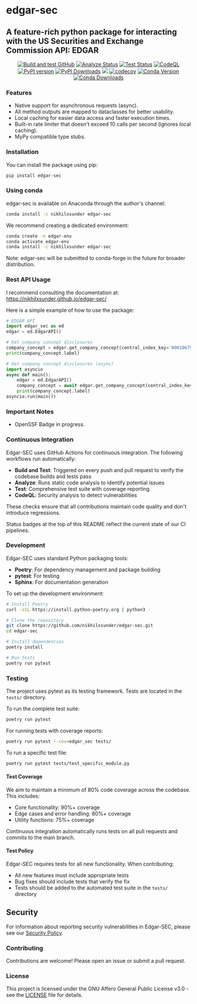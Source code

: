 # edgar-sec

## A feature-rich python package for interacting with the US Securities and Exchange Commission API: EDGAR

<div align="center">
    <a href="https://github.com/nikhilxsunder/edgar-sec/actions/workflows/main.yml"><img src="https://github.com/nikhilxsunder/edgar-sec/actions/workflows/main.yml/badge.svg" alt="Build and test GitHub"></a>
    <a href="https://github.com/nikhilxsunder/edgar-sec/actions/workflows/analyze.yml"><img src="https://github.com/nikhilxsunder/edgar-sec/actions/workflows/analyze.yml/badge.svg" alt="Analyze Status"></a>
    <a href="https://github.com/nikhilxsunder/edgar-sec/actions/workflows/test.yml"><img src="https://github.com/nikhilxsunder/edgar-sec/actions/workflows/test.yml/badge.svg" alt="Test Status"></a>
    <a href="https://github.com/nikhilxsunder/edgar-sec/actions/workflows/codeql.yml"><img src="https://github.com/nikhilxsunder/edgar-sec/actions/workflows/codeql.yml/badge.svg" alt="CodeQL"></a>
    <a href="https://pypi.org/project/edgar-sec/"><img src="https://img.shields.io/pypi/v/edgar-sec.svg" alt="PyPI version"></a>
    <a href="https://pepy.tech/projects/edgar-sec"><img src="https://static.pepy.tech/badge/edgar-sec" alt="PyPI Downloads"></a>
    <a href="https://www.bestpractices.dev/projects/10210"><img src="https://www.bestpractices.dev/projects/10210/badge"></a>
    <a href="https://codecov.io/gh/nikhilxsunder/edgar-sec"><img src="https://codecov.io/gh/nikhilxsunder/edgar-sec/graph/badge.svg?token=RDI3Q99UJB" alt="codecov"></a>
    <a href="https://anaconda.org/nikhilxsunder/edgar-sec"><img src="https://img.shields.io/conda/vn/nikhilxsunder/edgar-sec.svg" alt="Conda Version"></a>
    <a href="https://anaconda.org/nikhilxsunder/edgar-sec"><img src="https://img.shields.io/conda/dn/nikhilxsunder/edgar-sec.svg" alt="Conda Downloads"></a>
</div>

### Features

- Native support for asynchronous requests (async).
- All method outputs are mapped to dataclasses for better usability.
- Local caching for easier data access and faster execution times.
- Built-in rate limiter that doesn't exceed 10 calls per second (ignores local caching).
- MyPy compatible type stubs.

### Installation

You can install the package using pip:

```sh
pip install edgar-sec
```

### Using conda

edgar-sec is available on Anaconda through the author's channel:

```sh
conda install -c nikhilxsunder edgar-sec
```

We recommend creating a dedicated environment:

```sh
conda create -n edgar-env
conda activate edgar-env
conda install -c nikhilxsunder edgar-sec
```

Note: edgar-sec will be submitted to conda-forge in the future for broader distribution.

### Rest API Usage

I recommend consulting the documentation at:
https://nikhilxsunder.github.io/edgar-sec/

Here is a simple example of how to use the package:

```python
# EDGAR API
import edgar_sec as ed
edgar = ed.EdgarAPI()

# Get company concept disclosures
company_concept = edgar.get_company_concept(central_index_key='0001067983', taxonomy='us-gaap', tag='AccountsPayableCurrent')
print(company_concept.label)

# Get company concept disclosures (async)
import asyncio
async def main():
    edgar = ed.EdgarAPI()
    company_concept = await edgar.get_company_concept(central_index_key='0001067983', taxonomy='us-gaap', tag='AccountsPayableCurrent')
    print(company_concept.label)
asyncio.run(main())
```

### Important Notes

- OpenSSF Badge in progress.

### Continuous Integration

Edgar-SEC uses GitHub Actions for continuous integration. The following workflows run automatically:

- **Build and Test**: Triggered on every push and pull request to verify the codebase builds and tests pass
- **Analyze**: Runs static code analysis to identify potential issues
- **Test**: Comprehensive test suite with coverage reporting
- **CodeQL**: Security analysis to detect vulnerabilities

These checks ensure that all contributions maintain code quality and don't introduce regressions.

Status badges at the top of this README reflect the current state of our CI pipelines.

### Development

Edgar-SEC uses standard Python packaging tools:

- **Poetry**: For dependency management and package building
- **pytest**: For testing
- **Sphinx**: For documentation generation

To set up the development environment:

```sh
# Install Poetry
curl -sSL https://install.python-poetry.org | python3 -

# Clone the repository
git clone https://github.com/nikhilxsunder/edgar-sec.git
cd edgar-sec

# Install dependencies
poetry install

# Run tests
poetry run pytest
```

### Testing

The project uses pytest as its testing framework. Tests are located in the `tests/` directory.

To run the complete test suite:

```sh
poetry run pytest
```

For running tests with coverage reports:

```sh
poetry run pytest --cov=edgar_sec tests/
```

To run a specific test file:

```sh
poetry run pytest tests/test_specific_module.py
```

#### Test Coverage

We aim to maintain a minimum of 80% code coverage across the codebase. This includes:

- Core functionality: 90%+ coverage
- Edge cases and error handling: 80%+ coverage
- Utility functions: 75%+ coverage

Continuous integration automatically runs tests on all pull requests and commits to the main branch.

#### Test Policy

Edgar-SEC requires tests for all new functionality. When contributing:

- All new features must include appropriate tests
- Bug fixes should include tests that verify the fix
- Tests should be added to the automated test suite in the `tests/` directory

## Security

For information about reporting security vulnerabilities in Edgar-SEC, please see our [Security Policy](https://github.com/nikhilxsunder/edgar-sec/blob/main/SECURITY.md).

### Contributing

Contributions are welcome! Please open an issue or submit a pull request.

### License

This project is licensed under the GNU Affero General Public License v3.0 - see the [LICENSE](https://github.com/nikhilxsunder/edgar-sec/blob/main/LICENSE) file for details.
